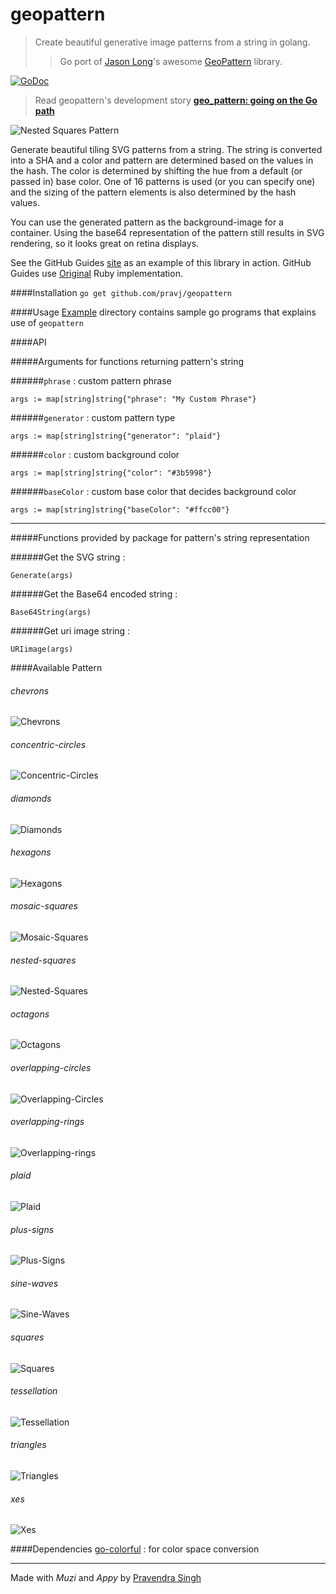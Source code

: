 geopattern
===========
> Create beautiful generative image patterns from a string in golang.
> > Go port of [Jason Long](https://github.com/jasonlong)'s awesome [GeoPattern](https://github.com/jasonlong/geo_pattern) library.

[![GoDoc](https://godoc.org/github.com/pravj/geopattern?status.svg)](http://godoc.org/github.com/pravj/geopattern)

> Read geopattern's development story [**geo_pattern: going on the Go path**](https://pravj.github.io/blog/going-on-the-go-path/)

![Nested Squares Pattern](https://raw.githubusercontent.com/pravj/geopattern/master/examples/patterns/pattern.png)

Generate beautiful tiling SVG patterns from a string. The string is converted into a SHA and a color and pattern are determined based on the values in the hash. The color is determined by shifting the hue from a default (or passed in) base color. One of 16 patterns is used (or you can specify one) and the sizing of the pattern elements is also determined by the hash values.

You can use the generated pattern as the background-image for a container. Using the base64 representation of the pattern still results in SVG rendering, so it looks great on retina displays.

See the GitHub Guides [site](https://guides.github.com) as an example of this library in action. GitHub Guides use [Original](https://github.com/jasonlong/geo_pattern) Ruby implementation.

####Installation
`go get github.com/pravj/geopattern`

####Usage
[Example](https://github.com/pravj/geopattern/tree/master/examples) directory contains sample go programs that explains use of `geopattern`

####API

#####Arguments for functions returning pattern's string

######`phrase` : custom pattern phrase
```
args := map[string]string{"phrase": "My Custom Phrase"}
```

######`generator` : custom pattern type
```
args := map[string]string{"generator": "plaid"}
```

######`color` : custom background color
```
args := map[string]string{"color": "#3b5998"}
```

######`baseColor` : custom base color that decides background color
```
args := map[string]string{"baseColor": "#ffcc00"}
```
---
#####Functions provided by package for pattern's string representation

######Get the SVG string :
```
Generate(args)
```
######Get the Base64 encoded string :
```
Base64String(args)
```
######Get uri image string :
```
URIimage(args)
```

####Available Pattern

###### chevrons
![Chevrons](https://raw.githubusercontent.com/pravj/geopattern/master/examples/patterns/chevrons.png)

###### concentric-circles
![Concentric-Circles](https://raw.githubusercontent.com/pravj/geopattern/master/examples/patterns/concentric-circles.png)

###### diamonds
![Diamonds](https://raw.githubusercontent.com/pravj/geopattern/master/examples/patterns/diamonds.png)

###### hexagons
![Hexagons](https://raw.githubusercontent.com/pravj/geopattern/master/examples/patterns/hexagons.png)

###### mosaic-squares
![Mosaic-Squares](https://raw.githubusercontent.com/pravj/geopattern/master/examples/patterns/mosaic-squares.png)

###### nested-squares
![Nested-Squares](https://raw.githubusercontent.com/pravj/geopattern/master/examples/patterns/nested-squares.png)

###### octagons
![Octagons](https://raw.githubusercontent.com/pravj/geopattern/master/examples/patterns/octagons.png)

###### overlapping-circles
![Overlapping-Circles](https://raw.githubusercontent.com/pravj/geopattern/master/examples/patterns/overlapping-circles.png)

###### overlapping-rings
![Overlapping-rings](https://raw.githubusercontent.com/pravj/geopattern/master/examples/patterns/overlapping-rings.png)

###### plaid
![Plaid](https://raw.githubusercontent.com/pravj/geopattern/master/examples/patterns/plaid.png)

###### plus-signs
![Plus-Signs](https://raw.githubusercontent.com/pravj/geopattern/master/examples/patterns/plus-signs.png)

###### sine-waves
![Sine-Waves](https://raw.githubusercontent.com/pravj/geopattern/master/examples/patterns/sine-waves.png)

###### squares
![Squares](https://raw.githubusercontent.com/pravj/geopattern/master/examples/patterns/squares.png)

###### tessellation
![Tessellation](https://raw.githubusercontent.com/pravj/geopattern/master/examples/patterns/tessellation.png)

###### triangles
![Triangles](https://raw.githubusercontent.com/pravj/geopattern/master/examples/patterns/triangles.png)

###### xes
![Xes](https://raw.githubusercontent.com/pravj/geopattern/master/examples/patterns/xes.png)

####Dependencies
[go-colorful](https://github.com/lucasb-eyer/go-colorful) : for color space conversion

---

Made with *Muzi* and *Appy* by [Pravendra Singh](https://pravj.github.io)
